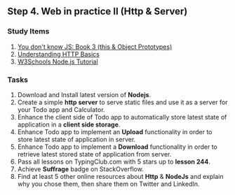 ## Step 4. Web in practice II (Http & Server)


### Study Items  <!-- omit in toc -->

1. [You don't know JS: Book 3 (this & Object Prototypes)](https://github.com/getify/You-Dont-Know-JS/blob/1st-ed/this%20&%20object%20prototypes/README.md#you-dont-know-js-this--object-prototypes)
2. [Understanding HTTP Basics ](https://learn.onemonth.com/understanding-http-basics/)
3. [W3Schools Node.js Tutorial](https://www.w3schools.com/nodejs/default.asp)


### Tasks  <!-- omit in toc -->

1. Download and Install latest version of **Nodejs**.
2. Create a simple **http server** to serve static files and use it as a server for your Todo app and Calculator.
3. Enhance the client side of Todo app to automatically store latest state of application in a **client side storage**.
4. Enhance Todo app to implement an **Upload** functionality in order to store latest state of application in server.
5. Enhance Todo app to implement a **Download** functionality in order to retrieve latest stored state of application from server.
6. Pass all lessons on TypingClub.com with 5 stars up to **lesson 244**.
7. Achieve **Suffrage** badge on StackOverflow.
8. Find at least 5 other online resources about **Http** & **NodeJs** and explain why you chose them, then share them on Twitter and LinkedIn.
